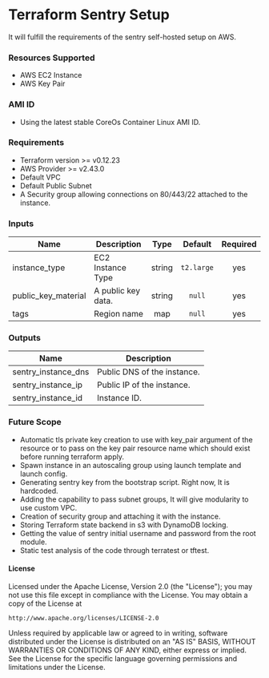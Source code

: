 # Terraform Sentry Setup

It will fulfill the requirements of the sentry self-hosted setup on AWS.

### Resources Supported

 - AWS EC2 Instance
 - AWS Key Pair

### AMI ID

- Using the latest stable CoreOs Container Linux AMI ID.

### Requirements

- Terraform version >= v0.12.23
- AWS Provider >= v2.43.0
- Default VPC 
- Default Public Subnet
- A Security group allowing connections on 80/443/22 attached to the instance.

### Inputs

| Name | Description | Type | Default | Required |
|------|-------------|:----:|:-----:|:-----:|
| instance_type | EC2 Instance Type | string | `t2.large` | yes |
| public_key_material | A public key data. | string | `null` | yes |
| tags | Region name | map | `null` | yes |

### Outputs

| Name | Description | 
|------|-------------|
| sentry_instance_dns | Public DNS of the instance. | 
| sentry_instance_ip | Public IP of the instance. | 
| sentry_instance_id | Instance ID. |

### Future Scope

- Automatic tls private key creation to use with key_pair argument of the resource or to pass on the key pair resource name which should exist before running terraform apply.
- Spawn instance in an autoscaling group using launch template and launch config.
- Generating sentry key from the bootstrap script. Right now, It is hardcoded.
- Adding the capability to pass subnet groups, It will give modularity to use custom VPC.
- Creation of security group and attaching it with the instance.
- Storing Terraform state backend in s3 with DynamoDB locking.
- Getting the value of sentry initial username and password from the root module.
- Static test analysis of the code through terratest or tftest.

#### License

Licensed under the Apache License, Version 2.0 (the "License");
you may not use this file except in compliance with the License.
You may obtain a copy of the License at

    http://www.apache.org/licenses/LICENSE-2.0

Unless required by applicable law or agreed to in writing, software
distributed under the License is distributed on an "AS IS" BASIS,
WITHOUT WARRANTIES OR CONDITIONS OF ANY KIND, either express or implied.
See the License for the specific language governing permissions and
limitations under the License.